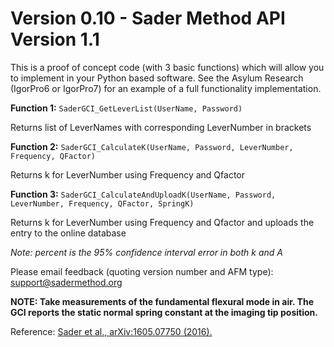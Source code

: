 # Version 0.10 - Sader Method API Version 1.1

This is a proof of concept code (with 3 basic functions) which will allow you to implement in your Python based software.
See the Asylum Research (IgorPro6 or IgorPro7) for an example of a full functionality implementation.

**Function 1:**
`SaderGCI_GetLeverList(UserName, Password)`

Returns list of LeverNames with corresponding LeverNumber in brackets

**Function 2:**
`SaderGCI_CalculateK(UserName, Password, LeverNumber, Frequency, QFactor)`

Returns k for LeverNumber using Frequency and Qfactor

**Function 3:**
`SaderGCI_CalculateAndUploadK(UserName, Password, LeverNumber, Frequency, QFactor, SpringK)`

Returns k for LeverNumber using Frequency and Qfactor and uploads the entry to the online database

_Note: percent is the 95% confidence interval error in both k and A_

Please email feedback (quoting version number and AFM type):  support@sadermethod.org

**NOTE: Take measurements of the fundamental flexural mode in air. The GCI reports the static normal spring constant at the imaging tip position.**

Reference: [Sader et al., arXiv:1605.07750 (2016).](https://arxiv.org/abs/1605.07750)


